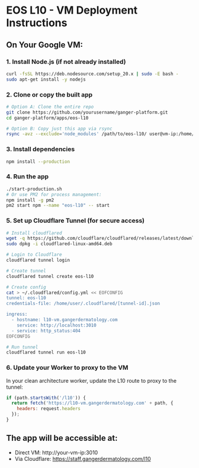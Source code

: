 # EOS L10 - VM Deployment Instructions

## On Your Google VM:

### 1. Install Node.js (if not already installed)
```bash
curl -fsSL https://deb.nodesource.com/setup_20.x | sudo -E bash -
sudo apt-get install -y nodejs
```

### 2. Clone or copy the built app
```bash
# Option A: Clone the entire repo
git clone https://github.com/yourusername/ganger-platform.git
cd ganger-platform/apps/eos-l10

# Option B: Copy just this app via rsync
rsync -avz --exclude='node_modules' /path/to/eos-l10/ user@vm-ip:/home/user/eos-l10/
```

### 3. Install dependencies
```bash
npm install --production
```

### 4. Run the app
```bash
./start-production.sh
# Or use PM2 for process management:
npm install -g pm2
pm2 start npm --name "eos-l10" -- start
```

### 5. Set up Cloudflare Tunnel (for secure access)
```bash
# Install cloudflared
wget -q https://github.com/cloudflare/cloudflared/releases/latest/download/cloudflared-linux-amd64.deb
sudo dpkg -i cloudflared-linux-amd64.deb

# Login to Cloudflare
cloudflared tunnel login

# Create tunnel
cloudflared tunnel create eos-l10

# Create config
cat > ~/.cloudflared/config.yml << EOFCONFIG
tunnel: eos-l10
credentials-file: /home/user/.cloudflared/[tunnel-id].json

ingress:
  - hostname: l10-vm.gangerdermatology.com
    service: http://localhost:3010
  - service: http_status:404
EOFCONFIG

# Run tunnel
cloudflared tunnel run eos-l10
```

### 6. Update your Worker to proxy to the VM
In your clean architecture worker, update the L10 route to proxy to the tunnel:
```javascript
if (path.startsWith('/l10')) {
  return fetch('https://l10-vm.gangerdermatology.com' + path, {
    headers: request.headers
  });
}
```

## The app will be accessible at:
- Direct VM: http://your-vm-ip:3010
- Via Cloudflare: https://staff.gangerdermatology.com/l10
